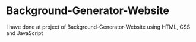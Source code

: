 # Background-Generator-Website
I have done at project of Background-Generator-Website using HTML, CSS and JavaScript
